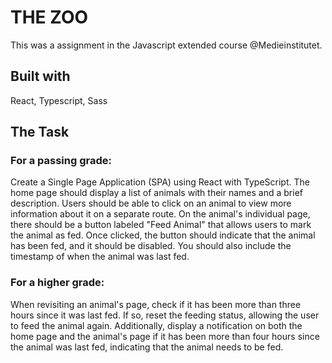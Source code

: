 # THE ZOO
This was a assignment in the Javascript extended course @Medieinstitutet.


## Built with

React, Typescript, Sass

## The Task

### For a passing grade:

Create a Single Page Application (SPA) using React with TypeScript.
The home page should display a list of animals with their names and a brief description.
Users should be able to click on an animal to view more information about it on a separate route.
On the animal's individual page, there should be a button labeled "Feed Animal" that allows users to mark the animal as fed. Once clicked, the button should indicate that the animal has been fed, and it should be disabled.
You should also include the timestamp of when the animal was last fed.

### For a higher grade:

When revisiting an animal's page, check if it has been more than three hours since it was last fed. If so, reset the feeding status, allowing the user to feed the animal again.
Additionally, display a notification on both the home page and the animal's page if it has been more than four hours since the animal was last fed, indicating that the animal needs to be fed.
